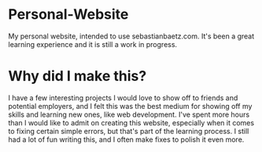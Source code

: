# Personal-Website
My personal website, intended to use sebastianbaetz.com. It's been a great learning experience and it is still a work in progress.

# Why did I make this?

I have a few interesting projects I would love to show off to friends and potential employers, and I felt this was the best medium
for showing off my skills and learning new ones, like web development. I've spent more hours than I would like to admit on creating 
this website, especially when it comes to fixing certain simple errors, but that's part of the learning process. I still had a lot
of fun writing this, and I often make fixes to polish it even more.
